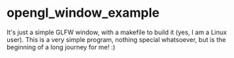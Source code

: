 # opengl_window_example
It's just a simple GLFW window, with a makefile to build it (yes, I am a Linux user).
This is a very simple program, nothing special whatsoever, but is the beginning of a long journey for me! :)

